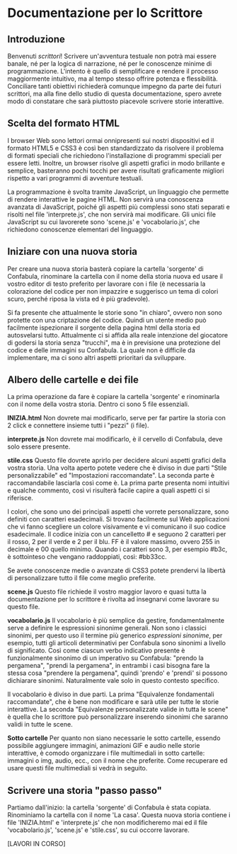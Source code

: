 
# Documentazione per lo Scrittore


## Introduzione

Benvenuti *scrittori*! Scrivere un'avventura testuale non potrà mai essere banale, né per la logica di narrazione, né per le conoscenze minime di programmazione. L'intento è quello di semplificare e rendere il processo maggiormente intuitivo, ma al tempo stesso offrire potenza e flessibilità. Conciliare tanti obiettivi richiederà comunque impegno da parte dei futuri scrittori, ma alla fine dello studio di questa documentazione, spero avrete modo di constatare che sarà piuttosto piacevole scrivere storie interattive.


## Scelta del formato HTML

I browser Web sono lettori ormai onnipresenti sui nostri dispositivi ed il formato HTML5 e CSS3 è così ben standardizzato da risolvere il problema di formati speciali che richiedono l'installazione di programmi speciali per essere letti. Inoltre, un browser risolve gli aspetti grafici in modo brillante e semplice, basteranno pochi tocchi per avere risultati graficamente migliori rispetto a vari programmi di avventure testuali.

La programmazione è svolta tramite JavaScript, un linguaggio che permette di rendere interattive le pagine HTML. Non servirà una conoscenza avanzata di JavaScript, poiché gli aspetti più complessi sono stati separati e risolti nel file 'interprete.js', che non servirà mai modificare. Gli unici file JavaScript su cui lavorerete sono 'scene.js' e 'vocabolario.js', che richiedono conoscenze elementari del linguaggio.


## Iniziare con una nuova storia

Per creare una nuova storia basterà copiare la cartella 'sorgente' di Confabula, rinominare la cartella con il nome della storia nuova ed usare il vostro editor di testo preferito per lavorare con i file (è necessaria la colorazione del codice per non impazzire e suggerisco un tema di colori scuro, perché riposa la vista ed è più gradevole).

Si fa presente che attualmente le storie sono "in chiaro", ovvero non sono protette con una criptazione del codice. Quindi un utente medio può facilmente ispezionare il sorgente della pagina html della storia ed autosvelarsi tutto. Attualmente ci si affida alla reale intenzione del giocatore di godersi la storia senza "trucchi", ma è in previsione una protezione del codice e delle immagini su Confabula. La quale non è difficile da implementare, ma ci sono altri aspetti prioritari da sviluppare.


## Albero delle cartelle e dei file

La prima operazione da fare è copiare la cartella 'sorgente' e rinominarla con il nome della vostra storia. Dentro ci sono 5 file essenziali.

**INIZIA.html**
Non dovrete mai modificarlo, serve per far partire la storia con 2 click e connettere insieme tutti i "pezzi" (i file).

**interprete.js**
Non dovrete mai modificarlo, è il cervello di Confabula, deve solo essere presente.

**stile.css**
Questo file dovrete aprirlo per decidere alcuni aspetti grafici della vostra storia. Una volta aperto potete vedere che è diviso in due parti "Stile personalizzabile" ed "Impostazioni raccomandate". La seconda parte è raccomandabile lasciarla così come è. La prima parte presenta nomi intuitivi e qualche commento, così vi risulterà facile capire a quali aspetti ci si riferisce.

I colori, che sono uno dei principali aspetti che vorrete personalizzare, sono definiti con caratteri esadecimali. Si trovano facilmente sul Web applicazioni che vi fanno scegliere un colore visivamente e vi comunicano il suo codice esadecimale. Il codice inizia con un cancelletto # e seguono 2 caratteri per il rosso, 2 per il verde e 2 per il blu. FF è il valore massimo, ovvero 255 in decimale e 00 quello minimo. Quando i caratteri sono 3, per esempio #b3c, è sottointeso che vengano raddoppiati, così: #bb33cc.

Se avete conoscenze medie o avanzate di CSS3 potete prendervi la libertà di personalizzare tutto il file come meglio preferite.

**scene.js**
Questo file richiede il vostro maggior lavoro e quasi tutta la documentazione per lo scrittore è rivolta ad insegnarvi come lavorare su questo file.

**vocabolario.js**
Il vocabolario è più semplice da gestire, fondamentalmente serve a definire le espressioni sinonime generali. Non sono i classici sinonimi, per questo uso il termine più generico *espressioni sinonime*, per esempio, tutti gli articoli determinativi per Confabula sono sinonimi a livello di significato. Così come ciascun verbo indicativo presente è funzionalmente sinonimo di un imperativo su Confabula: "prendo la pergamena", "prendi la pergamena", in entrambi i casi bisogna fare la stessa cosa "prendere la pergamena", quindi 'prendo' e 'prendi' si possono dichiarare sinonimi. Naturalmente vale solo in questo contesto specifico.

Il vocabolario è diviso in due parti. La prima "Equivalenze fondamentali raccomandate", che è bene non modificare e sarà utile per tutte le storie interattive. La seconda "Equivalenze personalizzate valide in tutta le scene" è quella che lo scrittore può personalizzare inserendo sinonimi che saranno validi in tutte le scene.

**Sotto cartelle**
Per quanto non siano necessarie le sotto cartelle, essendo possibile aggiungere immagini, animazioni GIF e audio nelle storie interattive, è comodo organizzare i file multimediali in sotto cartelle: immagini o img, audio, ecc., con il nome che preferite. Come recuperare ed usare questi file multimediali si vedrà in seguito.


## Scrivere una storia "passo passo"

Partiamo dall'inizio: la cartella 'sorgente' di Confabula è stata copiata. Rinominiamo la cartella con il nome 'La casa'. Questa nuova storia contiene i file 'INIZIA.html' e 'interprete.js' che non modificheremo mai ed il file 'vocabolario.js', 'scene.js' e 'stile.css', su cui occorre lavorare.

[LAVORI IN CORSO]
